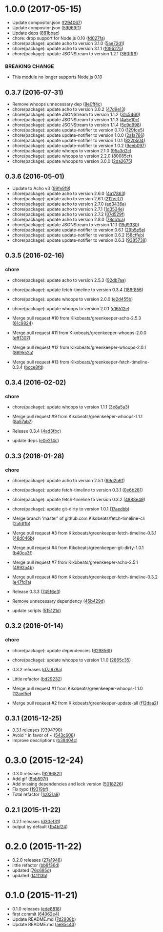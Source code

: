<a name="1.0.0"></a>
# 1.0.0 (2017-05-15)

* Update compositor.json ([f294067](https://github.com/kikobeats/fetch-timeline-cli/commit/f294067))
* Update compositor.json ([59969f1](https://github.com/kikobeats/fetch-timeline-cli/commit/59969f1))
* Update deps ([881bbac](https://github.com/kikobeats/fetch-timeline-cli/commit/881bbac))
* chore: drop support for Node.js 0.10 ([fd027fa](https://github.com/kikobeats/fetch-timeline-cli/commit/fd027fa))
* chore(package): update acho to version 3.1.0 ([5ae72d1](https://github.com/kikobeats/fetch-timeline-cli/commit/5ae72d1))
* chore(package): update acho to version 3.1.1 ([f095275](https://github.com/kikobeats/fetch-timeline-cli/commit/f095275))
* chore(package): update JSONStream to version 1.2.1 ([360fff9](https://github.com/kikobeats/fetch-timeline-cli/commit/360fff9))


### BREAKING CHANGE

* This module no longer supports Node.js 0.10


<a name="0.3.7"></a>
## 0.3.7 (2016-07-31)

* Remove whoops unnecessary dep ([8e0ff4c](https://github.com/kikobeats/fetch-timeline-cli/commit/8e0ff4c))
* chore(package): update acho to version 3.0.2 ([47d9e13](https://github.com/kikobeats/fetch-timeline-cli/commit/47d9e13))
* chore(package): update JSONStream to version 1.1.2 ([31c5460](https://github.com/kikobeats/fetch-timeline-cli/commit/31c5460))
* chore(package): update JSONStream to version 1.1.3 ([4a5e10c](https://github.com/kikobeats/fetch-timeline-cli/commit/4a5e10c))
* chore(package): update JSONStream to version 1.1.4 ([5c9d998](https://github.com/kikobeats/fetch-timeline-cli/commit/5c9d998))
* chore(package): update update-notifier to version 0.7.0 ([129fce5](https://github.com/kikobeats/fetch-timeline-cli/commit/129fce5))
* chore(package): update update-notifier to version 1.0.0 ([2a1a786](https://github.com/kikobeats/fetch-timeline-cli/commit/2a1a786))
* chore(package): update update-notifier to version 1.0.1 ([822b504](https://github.com/kikobeats/fetch-timeline-cli/commit/822b504))
* chore(package): update update-notifier to version 1.0.2 ([9eeb097](https://github.com/kikobeats/fetch-timeline-cli/commit/9eeb097))
* chore(package): update whoops to version 2.1.0 ([95a3d2c](https://github.com/kikobeats/fetch-timeline-cli/commit/95a3d2c))
* chore(package): update whoops to version 2.2.0 ([80085cf](https://github.com/kikobeats/fetch-timeline-cli/commit/80085cf))
* chore(package): update whoops to version 3.0.0 ([2da2675](https://github.com/kikobeats/fetch-timeline-cli/commit/2da2675))



<a name="0.3.6"></a>
## 0.3.6 (2016-05-01)

* Update to Acho v3 ([99fe9f9](https://github.com/kikobeats/fetch-timeline-cli/commit/99fe9f9))
* chore(package): update acho to version 2.6.0 ([4a17863](https://github.com/kikobeats/fetch-timeline-cli/commit/4a17863))
* chore(package): update acho to version 2.6.1 ([212ec17](https://github.com/kikobeats/fetch-timeline-cli/commit/212ec17))
* chore(package): update acho to version 2.7.0 ([ad3436a](https://github.com/kikobeats/fetch-timeline-cli/commit/ad3436a))
* chore(package): update acho to version 2.7.1 ([1d3534e](https://github.com/kikobeats/fetch-timeline-cli/commit/1d3534e))
* chore(package): update acho to version 2.7.2 ([07d529f](https://github.com/kikobeats/fetch-timeline-cli/commit/07d529f))
* chore(package): update acho to version 2.8.0 ([78cb1ca](https://github.com/kikobeats/fetch-timeline-cli/commit/78cb1ca))
* chore(package): update JSONStream to version 1.1.1 ([19d9330](https://github.com/kikobeats/fetch-timeline-cli/commit/19d9330))
* chore(package): update update-notifier to version 0.6.1 ([29b5e5e](https://github.com/kikobeats/fetch-timeline-cli/commit/29b5e5e))
* chore(package): update update-notifier to version 0.6.2 ([58cffeb](https://github.com/kikobeats/fetch-timeline-cli/commit/58cffeb))
* chore(package): update update-notifier to version 0.6.3 ([9385738](https://github.com/kikobeats/fetch-timeline-cli/commit/9385738))



<a name="0.3.5"></a>
## 0.3.5 (2016-02-16)


### chore

* chore(package): update acho to version 2.5.3 ([92db7aa](https://github.com/kikobeats/fetch-timeline-cli/commit/92db7aa))
* chore(package): update fetch-timeline to version 0.3.4 ([186f856](https://github.com/kikobeats/fetch-timeline-cli/commit/186f856))
* chore(package): update whoops to version 2.0.0 ([e2d455b](https://github.com/kikobeats/fetch-timeline-cli/commit/e2d455b))
* chore(package): update whoops to version 2.0.1 ([c16512e](https://github.com/kikobeats/fetch-timeline-cli/commit/c16512e))

* Merge pull request #10 from Kikobeats/greenkeeper-acho-2.5.3 ([61c9824](https://github.com/kikobeats/fetch-timeline-cli/commit/61c9824))
* Merge pull request #11 from Kikobeats/greenkeeper-whoops-2.0.0 ([eff1307](https://github.com/kikobeats/fetch-timeline-cli/commit/eff1307))
* Merge pull request #12 from Kikobeats/greenkeeper-whoops-2.0.1 ([869552a](https://github.com/kikobeats/fetch-timeline-cli/commit/869552a))
* Merge pull request #13 from Kikobeats/greenkeeper-fetch-timeline-0.3.4 ([bcce8fd](https://github.com/kikobeats/fetch-timeline-cli/commit/bcce8fd))



<a name="0.3.4"></a>
## 0.3.4 (2016-02-02)


### chore

* chore(package): update whoops to version 1.1.1 ([3e8a5a3](https://github.com/kikobeats/fetch-timeline-cli/commit/3e8a5a3))

* Merge pull request #9 from Kikobeats/greenkeeper-whoops-1.1.1 ([8a57ab7](https://github.com/kikobeats/fetch-timeline-cli/commit/8a57ab7))
* Release 0.3.4 ([4ad3fbc](https://github.com/kikobeats/fetch-timeline-cli/commit/4ad3fbc))
* update deps ([e0e214c](https://github.com/kikobeats/fetch-timeline-cli/commit/e0e214c))



<a name="0.3.3"></a>
## 0.3.3 (2016-01-28)


### chore

* chore(package): update acho to version 2.5.1 ([69d2b61](https://github.com/kikobeats/fetch-timeline-cli/commit/69d2b61))
* chore(package): update fetch-timeline to version 0.3.1 ([0e6b281](https://github.com/kikobeats/fetch-timeline-cli/commit/0e6b281))
* chore(package): update fetch-timeline to version 0.3.2 ([4888e49](https://github.com/kikobeats/fetch-timeline-cli/commit/4888e49))
* chore(package): update git-dirty to version 1.0.1 ([17aedbb](https://github.com/kikobeats/fetch-timeline-cli/commit/17aedbb))

* Merge branch 'master' of github.com:Kikobeats/fetch-timeline-cli ([2afdf1b](https://github.com/kikobeats/fetch-timeline-cli/commit/2afdf1b))
* Merge pull request #3 from Kikobeats/greenkeeper-fetch-timeline-0.3.1 ([48d046b](https://github.com/kikobeats/fetch-timeline-cli/commit/48d046b))
* Merge pull request #4 from Kikobeats/greenkeeper-git-dirty-1.0.1 ([b40ca3f](https://github.com/kikobeats/fetch-timeline-cli/commit/b40ca3f))
* Merge pull request #7 from Kikobeats/greenkeeper-acho-2.5.1 ([4992a4b](https://github.com/kikobeats/fetch-timeline-cli/commit/4992a4b))
* Merge pull request #8 from Kikobeats/greenkeeper-fetch-timeline-0.3.2 ([e47fd1a](https://github.com/kikobeats/fetch-timeline-cli/commit/e47fd1a))
* Release 0.3.3 ([745f6e3](https://github.com/kikobeats/fetch-timeline-cli/commit/745f6e3))
* Remove unnecessary dependency ([45b429d](https://github.com/kikobeats/fetch-timeline-cli/commit/45b429d))
* update scripts ([515121d](https://github.com/kikobeats/fetch-timeline-cli/commit/515121d))



<a name="0.3.2"></a>
## 0.3.2 (2016-01-14)


### chore

* chore(package): update dependencies ([629856f](https://github.com/kikobeats/fetch-timeline-cli/commit/629856f))
* chore(package): update whoops to version 1.1.0 ([2865c35](https://github.com/kikobeats/fetch-timeline-cli/commit/2865c35))

* 0.3.2 releases ([d7a678a](https://github.com/kikobeats/fetch-timeline-cli/commit/d7a678a))
* Little refactor ([bd29232](https://github.com/kikobeats/fetch-timeline-cli/commit/bd29232))
* Merge pull request #1 from Kikobeats/greenkeeper-whoops-1.1.0 ([12aef5e](https://github.com/kikobeats/fetch-timeline-cli/commit/12aef5e))
* Merge pull request #2 from Kikobeats/greenkeeper-update-all ([f12daa2](https://github.com/kikobeats/fetch-timeline-cli/commit/f12daa2))



<a name="0.3.1"></a>
## 0.3.1 (2015-12-25)


* 0.3.1 releases ([9394790](https://github.com/kikobeats/fetch-timeline-cli/commit/9394790))
* Avoid ^ in favor of ~ ([543c608](https://github.com/kikobeats/fetch-timeline-cli/commit/543c608))
* Improve descriptions ([b38404c](https://github.com/kikobeats/fetch-timeline-cli/commit/b38404c))



<a name="0.3.0"></a>
# 0.3.0 (2015-12-24)


* 0.3.0 releases ([929682f](https://github.com/kikobeats/fetch-timeline-cli/commit/929682f))
* Add gif ([8bb597f](https://github.com/kikobeats/fetch-timeline-cli/commit/8bb597f))
* Add missing dependencies and lock version ([5018226](https://github.com/kikobeats/fetch-timeline-cli/commit/5018226))
* Fix typo ([19319bf](https://github.com/kikobeats/fetch-timeline-cli/commit/19319bf))
* Total refactor ([1c031a9](https://github.com/kikobeats/fetch-timeline-cli/commit/1c031a9))



<a name="0.2.1"></a>
## 0.2.1 (2015-11-22)


* 0.2.1 releases ([d30ef31](https://github.com/kikobeats/fetch-timeline-cli/commit/d30ef31))
* output by default ([1b4bf24](https://github.com/kikobeats/fetch-timeline-cli/commit/1b4bf24))



<a name="0.2.0"></a>
# 0.2.0 (2015-11-22)


* 0.2.0 releases ([27a1948](https://github.com/kikobeats/fetch-timeline-cli/commit/27a1948))
* little refactor ([bb8f36d](https://github.com/kikobeats/fetch-timeline-cli/commit/bb8f36d))
* updated ([76c685d](https://github.com/kikobeats/fetch-timeline-cli/commit/76c685d))
* updated ([f41f13b](https://github.com/kikobeats/fetch-timeline-cli/commit/f41f13b))



<a name="0.1.0"></a>
# 0.1.0 (2015-11-21)


* 0.1.0 releases ([ede8818](https://github.com/kikobeats/fetch-timeline-cli/commit/ede8818))
* first commit ([64062e4](https://github.com/kikobeats/fetch-timeline-cli/commit/64062e4))
* Update README.md ([7d2938b](https://github.com/kikobeats/fetch-timeline-cli/commit/7d2938b))
* Update README.md ([ae85c43](https://github.com/kikobeats/fetch-timeline-cli/commit/ae85c43))



